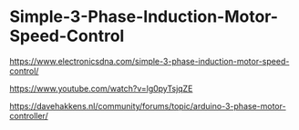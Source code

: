 # Simple-3-Phase-Induction-Motor-Speed-Control

https://www.electronicsdna.com/simple-3-phase-induction-motor-speed-control/

https://www.youtube.com/watch?v=lg0pyTsjqZE

https://davehakkens.nl/community/forums/topic/arduino-3-phase-motor-controller/
